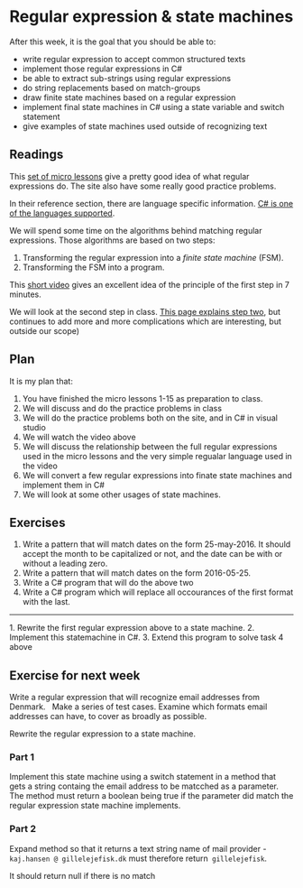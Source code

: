 # Regular expression & state machines
After this week, it is the goal that you should be able to:

- write regular expression to accept common structured texts
- implement those regular expressions in C#
- be able to extract sub-strings using regular expressions
- do string replacements based on match-groups
- draw finite state machines based on a regular expression
- implement final state machines in C# using a state variable and switch statement
- give examples of state machines used outside of recognizing text

## Readings
This [set of micro lessons](https://regexone.com/lesson/introduction_abcs) give a pretty good idea of what regular expressions do. The site also have some really good practice problems.

In their reference section, there are language specific information. [C# is one of the languages supported](https://regexone.com/references/csharp).

We will spend some time on the algorithms behind matching regular expressions. Those algorithms are based on two steps:

1. Transforming the regular expression into a _finite state machine_ (FSM).
2. Transforming the FSM into a program.

This [short video](https://www.youtube.com/watch?v=GwsU2LPs85U) gives an excellent idea of the principle of the first step in 7 minutes.

We will look at the second step in class. [This page explains step two](http://www.gamedev.net/page/resources/_/technical/general-programming/finite-state-machines-and-regular-expressions-r3176), but continues to add more and more complications which are interesting, but outside our scope)

## Plan
It is my plan that:

1. You have finished the micro lessons 1-15 as preparation to class.
2. We will discuss and do the practice problems in class
3. We will do the practice problems both on the site, and in C# in visual studio
4. We will watch the video above
5. We will discuss the relationship between the full regular expressions used in the micro lessons and the very simple regualar language used in the video
6. We will convert a few regular expressions into finate state machines and implement them in C#
7. We will look at some other usages of state machines.

## Exercises 
1. Write a pattern that will match dates on the form 25-may-2016. It should accept the month to be capitalized or not, and the date can be with or without a leading zero.
2. Write a pattern that will match dates on the form 2016-05-25.
1. Write a C# program that will do the above two
1. Write a C# program which will replace all occourances of the first format with the last.
<hr>
1. Rewrite the first regular expression above to a state machine.
2. Implement this statemachine in C#.
3. Extend this program to solve task 4 above

## Exercise for next week
Write a regular expression that will recognize email addresses from Denmark.
 
Make a series of test cases. Examine which formats email addresses can have, to cover as broadly as possible.

Rewrite the regular expression to a state machine.

### Part 1
Implement this state machine using a switch statement in a method that gets a string containg the email address to be matcched as a parameter. The method must return a boolean being true if the parameter did match the regular expression state machine implements.

### Part 2
Expand method so that it returns a text string name of mail provider - `kaj.hansen @ gillelejefisk.dk` must therefore return` gillelejefisk`.

It should return null if there is no match
